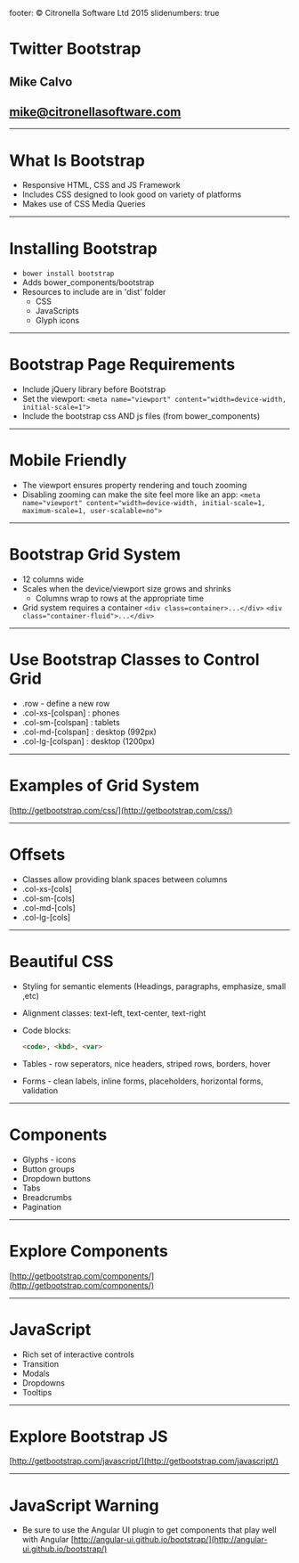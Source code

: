 footer: © Citronella Software Ltd 2015
slidenumbers: true

# Twitter Bootstrap
## Mike Calvo
## mike@citronellasoftware.com

---

# What Is Bootstrap
- Responsive HTML, CSS and JS Framework
- Includes CSS designed to look good on variety of platforms
- Makes use of CSS Media Queries

---

# Installing Bootstrap
- `bower install bootstrap`
- Adds bower_components/bootstrap
- Resources to include are in 'dist' folder
  - CSS
  - JavaScripts
  - Glyph icons

---

# Bootstrap Page Requirements
- Include jQuery library before Bootstrap
- Set the viewport:
`<meta name="viewport" content="width=device-width, initial-scale=1">`
- Include the bootstrap css AND js files (from bower_components)

---

# Mobile Friendly
- The viewport ensures property rendering and touch zooming
- Disabling zooming can make the site feel more like an app:
`<meta name="viewport" content="width=device-width, initial-scale=1, maximum-scale=1, user-scalable=no">`

---

# Bootstrap Grid System
- 12 columns wide
- Scales when the device/viewport size grows and shrinks
  - Columns wrap to rows at the appropriate time
- Grid system requires a container
  `<div class=container>...</div>`
  `<div class="container-fluid">...</div>`

---

# Use Bootstrap Classes to Control Grid
- .row - define a new row
- .col-xs-[colspan] : phones
- .col-sm-[colspan] : tablets
- .col-md-[colspan] : desktop (992px)
- .col-lg-[colspan] : desktop (1200px)

---
# Examples of Grid System
[http://getbootstrap.com/css/](http://getbootstrap.com/css/)

---

# Offsets
- Classes allow providing blank spaces between columns
- .col-xs-[cols]
- .col-sm-[cols]
- .col-md-[cols]
- .col-lg-[cols]

---
# Beautiful CSS
- Styling for semantic elements (Headings, paragraphs, emphasize, small ,etc)
- Alignment classes: text-left, text-center, text-right
- Code blocks:

  ```html
  <code>, <kbd>, <var>
  ```

- Tables - row seperators, nice headers, striped rows, borders, hover
- Forms - clean labels, inline forms, placeholders, horizontal forms, validation

---
# Components
- Glyphs - icons
- Button groups
- Dropdown buttons
- Tabs
- Breadcrumbs
- Pagination

---
# Explore Components
[http://getbootstrap.com/components/](http://getbootstrap.com/components/)

---
# JavaScript
- Rich set of interactive controls
- Transition
- Modals
- Dropdowns
- Tooltips

---
# Explore Bootstrap JS
[http://getbootstrap.com/javascript/](http://getbootstrap.com/javascript/)

---
# JavaScript Warning
- Be sure to use the Angular UI plugin to get components that play well with Angular
[http://angular-ui.github.io/bootstrap/](http://angular-ui.github.io/bootstrap/)
